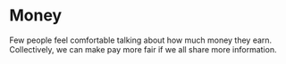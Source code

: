# Money

Few people feel comfortable talking about how much money they earn. Collectively, we 
can make pay more fair if we all share more information. 
